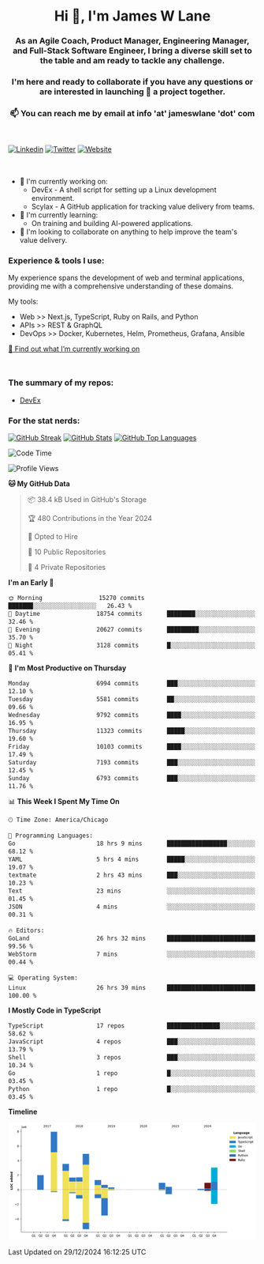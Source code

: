 <h1 align="center">Hi 👋, I'm James W Lane</h1>
<h3 align="center">As an Agile Coach, Product Manager, Engineering Manager, and Full-Stack Software Engineer, I bring a diverse skill set to the table and am ready to tackle any challenge.</h3>
<h3 align="center">I'm here and ready to collaborate if you have any questions or are interested in launching 🚀 a project together.</h3>

<div style="margin-top: 16px;" />

<h3 align="center">📫 You can reach me by email at info 'at' jameswlane 'dot' com</h3>

<div style="margin-top: 48px;" />

[![Linkedin](https://img.shields.io/badge/LinkedIn-0077B5?style=for-the-badge&logo=linkedin&logoColor=white)](https://www.linkedin.com/in/jameswlane/)
[![Twitter](https://img.shields.io/badge/Twitter-1DA1F2?style=for-the-badge&logo=twitter&logoColor=white)](https://x.com/jameswlane)
[![Website](https://img.shields.io/website?down_color=red&down_message=offline&style=for-the-badge&up_color=green&up_message=up&url=https%3A%2F%2Fwww.jameswlane.com)](https://www.jameswlane.com)

<div style="margin-top: 48px;" />

- 🔭 I'm currently working on:
  - DevEx - A shell script for setting up a Linux development environment.
  - Scylax - A GitHub application for tracking value delivery from teams.
- 🌱 I'm currently learning:
  - On training and building AI-powered applications.
- 👯 I'm looking to collaborate on anything to help improve the team's value delivery.

### Experience & tools I use:

My experience spans the development of web and terminal applications, providing me with a comprehensive understanding of these domains.

My tools:
- Web >> Next.js, TypeScript, Ruby on Rails, and Python
- APIs >> REST & GraphQL
- DevOps >> Docker, Kubernetes, Helm, Prometheus, Grafana, Ansible

[🔭 Find out what I’m currently working on](https://www.jameswlane.com/now)  

<div style="margin-top: 50px;"/>

### The summary of my repos:
- [DevEx](https://github.com/jameswlane/devex)  

### For the stat nerds:
[![GitHub Streak](https://github-readme-streak-stats.herokuapp.com?user=jameswlane&theme=tokyonight)](https://git.io/streak-stats)
[![GitHub Stats](https://github-readme-stats.vercel.app/api?username=jameswlane&show_icons=true&theme=tokyonight)](https://github-readme-stats.vercel.app)
[![GitHub Top Languages](https://github-readme-stats.vercel.app/api/top-langs?username=jameswlane&show_icons=true&locale=en&layout=compact&theme=tokyonight)](https://github-readme-stats.vercel.app)

<!--START_SECTION:waka-->
![Code Time](http://img.shields.io/badge/Code%20Time-247%20hrs%2027%20mins-blue)

![Profile Views](http://img.shields.io/badge/Profile%20Views-0-blue)

**🐱 My GitHub Data** 

> 📦 38.4 kB Used in GitHub's Storage 
 > 
> 🏆 480 Contributions in the Year 2024
 > 
> 💼 Opted to Hire
 > 
> 📜 10 Public Repositories 
 > 
> 🔑 4 Private Repositories 
 > 
**I'm an Early 🐤** 

```text
🌞 Morning                15270 commits       ███████░░░░░░░░░░░░░░░░░░   26.43 % 
🌆 Daytime                18754 commits       ████████░░░░░░░░░░░░░░░░░   32.46 % 
🌃 Evening                20627 commits       █████████░░░░░░░░░░░░░░░░   35.70 % 
🌙 Night                  3128 commits        █░░░░░░░░░░░░░░░░░░░░░░░░   05.41 % 
```
📅 **I'm Most Productive on Thursday** 

```text
Monday                   6994 commits        ███░░░░░░░░░░░░░░░░░░░░░░   12.10 % 
Tuesday                  5581 commits        ██░░░░░░░░░░░░░░░░░░░░░░░   09.66 % 
Wednesday                9792 commits        ████░░░░░░░░░░░░░░░░░░░░░   16.95 % 
Thursday                 11323 commits       █████░░░░░░░░░░░░░░░░░░░░   19.60 % 
Friday                   10103 commits       ████░░░░░░░░░░░░░░░░░░░░░   17.49 % 
Saturday                 7193 commits        ███░░░░░░░░░░░░░░░░░░░░░░   12.45 % 
Sunday                   6793 commits        ███░░░░░░░░░░░░░░░░░░░░░░   11.76 % 
```


📊 **This Week I Spent My Time On** 

```text
🕑︎ Time Zone: America/Chicago

💬 Programming Languages: 
Go                       18 hrs 9 mins       █████████████████░░░░░░░░   68.12 % 
YAML                     5 hrs 4 mins        █████░░░░░░░░░░░░░░░░░░░░   19.07 % 
textmate                 2 hrs 43 mins       ███░░░░░░░░░░░░░░░░░░░░░░   10.23 % 
Text                     23 mins             ░░░░░░░░░░░░░░░░░░░░░░░░░   01.45 % 
JSON                     4 mins              ░░░░░░░░░░░░░░░░░░░░░░░░░   00.31 % 

🔥 Editors: 
GoLand                   26 hrs 32 mins      █████████████████████████   99.56 % 
WebStorm                 7 mins              ░░░░░░░░░░░░░░░░░░░░░░░░░   00.44 % 

💻 Operating System: 
Linux                    26 hrs 39 mins      █████████████████████████   100.00 % 
```

**I Mostly Code in TypeScript** 

```text
TypeScript               17 repos            ███████████████░░░░░░░░░░   58.62 % 
JavaScript               4 repos             ███░░░░░░░░░░░░░░░░░░░░░░   13.79 % 
Shell                    3 repos             ███░░░░░░░░░░░░░░░░░░░░░░   10.34 % 
Go                       1 repo              █░░░░░░░░░░░░░░░░░░░░░░░░   03.45 % 
Python                   1 repo              █░░░░░░░░░░░░░░░░░░░░░░░░   03.45 % 
```



**Timeline**

![Lines of Code chart](https://raw.githubusercontent.com/jameswlane/jameswlane/main/assets/bar_graph.png)


 Last Updated on 29/12/2024 16:12:25 UTC
<!--END_SECTION:waka-->
